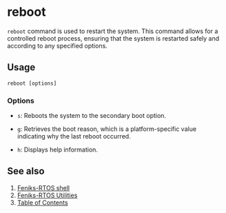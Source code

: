 # reboot

`reboot` command is used to restart the system. This command allows for a controlled reboot process,
ensuring that the system is restarted safely and according to any specified options.

## Usage

```console
reboot [options]
```

### Options

- `s`: Reboots the system to the secondary boot option.

- `g`: Retrieves the boot reason, which is a platform-specific value indicating why the last reboot occurred.

- `h`: Displays help information.

## See also

1. [Feniks-RTOS shell](../index.md)
2. [Feniks-RTOS Utilities](../../index.md)
3. [Table of Contents](../../../index.md)
